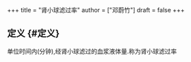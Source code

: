 +++
title = "肾小球滤过率"
author = ["邓蔚竹"]
draft = false
+++

## 定义 {#定义}

单位时间内(分钟),经肾小球滤过的血浆液体量.称为肾小球滤过率